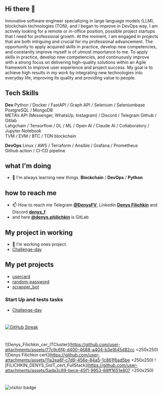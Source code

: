 <!-- @format -->

## Hi there 👋

<p>
Innovative software engineer specializing in large language models (LLM), blockchain technologies (TON), and I began to improve in DevOps way. I am actively looking for a remote or in-office position, possible project startups that I need for professional growth. At the moment, I am engaged in projects that are both intriguing and crucial for my professional advancement. The opportunity to apply acquired skills in practice, develop new competencies, and constantly improve myself is of utmost importance to me. To apply skills in practice, develop new competencies, and continuously improve with a strong focus on delivering high-quality solutions within an Agile framework to improve user experience and project success.
My goal is to achieve high results in my work by integrating new technologies into everyday life, improving its quality and providing value to people.
</p>

## Tech Skills
**Dev**
Python / Docker / FastAPI / Graph API / Selenium / Seleniumbase <br />
PostgreSQL / MongoDB <br />
META’s API (Messenger, WhatsUp, Instagram) / Discord / Telegram
Github / Gitlab <br /> 
Lahgchain / Tensorflow / DL / ML / Open AI / Claude AI / Collaboratory / Jupyter Notebook <br />
TVM / EVM / BTC / TON blockchain


**DevOps**
Linux / AWS / Terraform / Ansible / Grafana / Prometheus <br />
Github action / CI-CD pipeline

## what I'm doing

- 🌱 I'm always learning new things. **Blockchain** / **DevOps** / **Python**

## how to reach me

- 📫 How to reach me Telegram **[@DenysFV](https://t.me/DenysFV)**, Linkedin **[Denys Filichkin](linkedin.com/in/denys-filichkin-30483390)** and Discord **[denys_f](https://discord.com/channels/@me)**
- and here **[@denys.philichkin](https://gitlab.com/denys.philichkin)** is GitLab

## My project in working

- 🔭 I’m working ones project.
- [Challenge-day](https://github.com/Challenge-day)

## My pet projects

- [usercard](https://github.com/DenysPhV/USERCARD)
- [random-password](https://github.com/DenysPhV/random-password)
- [scrapper_bot](https://github.com/DenysPhV/scrapper_bot)

### Start Up and tests tasks

- [Challenge-day](https://github.com/Challenge-day)
#

[![GitHub Streak](http://github-readme-streak-stats.herokuapp.com?user=DenysPhV&theme=vue&date_format=j%20M%5B%20Y%5D)](https://git.io/streak-stats)
#

![Denys_Filichkin_cer_ITCluster](https://github.com/user-attachments/assets/77c9c6f4-d400-4688-a404-b3e1645d82cc =250x250)
![Denys Filichkin cert](https://github.com/user-attachments/assets/11a2ea6f-c7d9-456e-84a5-1c861f6ad5be =250x250)
![FILICHKIN_DENYS_GoIT_cert_FullStack](https://github.com/user-attachments/assets/5ada3c89-bece-45f1-9953-68ff1651e807 =250x250)
#

![visitor badge](https://visitor-badge.glitch.me/badge?page_id=DenysPhV.visitor-badge&left_text=My%20Page%20Visitors)
#

